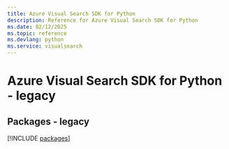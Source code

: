 ```yaml
---
title: Azure Visual Search SDK for Python
description: Reference for Azure Visual Search SDK for Python
ms.date: 02/12/2025
ms.topic: reference
ms.devlang: python
ms.service: visualsearch
---
```

# Azure Visual Search SDK for Python - legacy
## Packages - legacy
[!INCLUDE [packages](visual-search-index.md)]